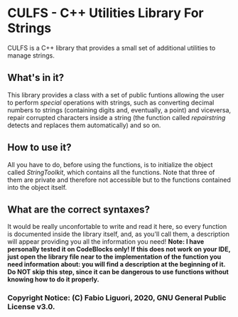 # CULFS - C++ Utilities Library For Strings
CULFS is a C++ library that provides a small set of additional utilities to manage strings.

## What's in it?
This library provides a class with a set of public funtions allowing the user to perform _special_ operations with strings, such as converting decimal numbers to strings (containing digits and, eventually, a point) and viceversa, repair corrupted characters inside a string (the function called _repairstring_ detects and replaces them automatically) and so on.

## How to use it?
All you have to do, before using the functions, is to initialize the object called _StringToolkit_, which contains all the functions. Note that three of them are private and therefore not accessible but to the functions contained into the object itself.

## What are the correct syntaxes?
It would be really unconfortable to write and read it here, so every function is documented inside the library itself, and, as you'll call them, a description will appear providing you all the information you need! **Note: I have personally tested it on CodeBlocks only! If this does not work on your IDE, just open the library file near to the implementation of the function you need information about: you will find a description at the beginning of it. Do NOT skip this step, since it can be dangerous to use functions without knowing how to do it properly.**

### Copyright Notice: (C) Fabio Liguori, 2020, GNU General Public License v3.0.
